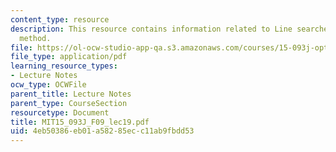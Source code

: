 ```yaml
---
content_type: resource
description: This resource contains information related to Line searches and Newton's
  method.
file: https://ol-ocw-studio-app-qa.s3.amazonaws.com/courses/15-093j-optimization-methods-fall-2009/4eb50386eb01a58285ecc11ab9fbdd53_MIT15_093J_F09_lec19.pdf
file_type: application/pdf
learning_resource_types:
- Lecture Notes
ocw_type: OCWFile
parent_title: Lecture Notes
parent_type: CourseSection
resourcetype: Document
title: MIT15_093J_F09_lec19.pdf
uid: 4eb50386-eb01-a582-85ec-c11ab9fbdd53
---
```

